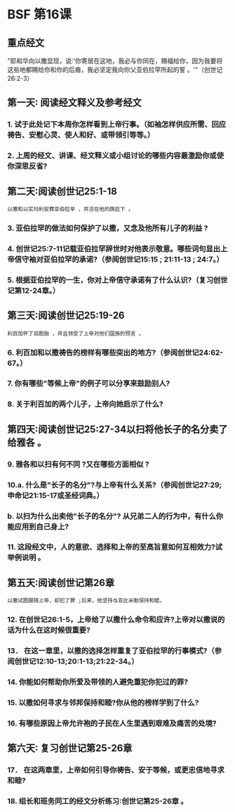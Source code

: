 # BSF 第16课
## 重点经文
"耶和华向以撒显现，说∶'你寄居在这地，我必与你同在，赐福给你，因为我要将这些地都赐给你和你的后裔，我必坚定我向你父亚伯拉罕所起的誓 。'"（创世记26∶2-3）

## 第一天∶ 阅读经文释义及参考经文
### 1. 试于此处记下本周你怎样看到上帝行事。（如袖怎样供应所需、回应祷告、安慰心灵、使人和好、或带领引等等。）
### 2. 上周的经文、讲课、经文释义或小组讨论的哪些内容最激励你或使你深思反省?
## 第二天∶阅读创世记25∶1-18
    以撒和以实玛利安葬亚伯拉罕 ，并活在他的荫庇下 。
### 3. 亚伯拉罕的做法如何保护了以撒，又念及他所有儿子的利益 ?
    
    
### 4. 创世记25∶7-11记载亚伯拉罕辞世时对他表示敬意。哪些词句显出上帝信守袖对亚伯拉罕的承诺?（参阅创世记15∶15 ; 21∶11-13 ; 24∶7。）

### 5. 根据亚伯拉罕的一生，你对上帝信守承诺有了什么认识?（复习创世记第12-24章。）

## 第三天∶阅读创世记25∶19-26
    利百加怀了双胞胎 ，并且领受了上帝对他们国族的预言 。
### 6. 利百加和以撒祷告的榜样有哪些突出的地方?（参阅创世记24∶62-67。）
### 7. 你有哪些"等候上帝"的例子可以分享来鼓励别人?
### 8. 关于利百加的两个儿子，上帝向她启示了什么?

## 第四天∶阅读创世记25∶27-34以扫将他长子的名分卖了给雅各 。
### 9. 雅各和以扫有何不同 ?又在哪些方面相似 ?
### 10.a. 什么是"长子的名分"?与上帝有什么关系?（参阅创世记27∶29;申命记21∶15-17或圣经词典。）
### b. 以扫为什么出卖他"长子的名分"? 从兄弟二人的行为中，有什么你能应用到自己身上?
### 11. 这段经文中，人的意欲、选择和上帝的至高旨意如何互相效力?试举例说明 。
## 第五天∶阅读创世记第26章
    以撒试图跟随上帝，却犯了罪 ;后来，他坚持与亚比米勒保持和睦。
### 12. 在创世记26∶1-5，上帝给了以撒什么命令和应许?上帝对以撒说的话为什么在这时候很重要?
### 13． 在这一章里，以撒的选择怎样重复了亚伯拉罕的行事模式?（参阅创世记12∶10-13;20∶1-13;21∶22-34。）
### 14. 你能如何帮助你所爱及带领的人避免重犯你犯过的罪?
### 15. 以撒如何寻求与邻邦保持和睦?你从他的榜样学到了什么?
### 16. 有哪些原因上帝允许袍的子民在人生里遇到艰难及痛苦的处境?
## 第六天∶ 复习创世记第25-26章
### 17． 在这两章里，上帝如何引导你祷告、安于等候，或更忠信地寻求和睦?
### 18. 组长和班务同工的经文分析练习∶创世记第25-26章 。

